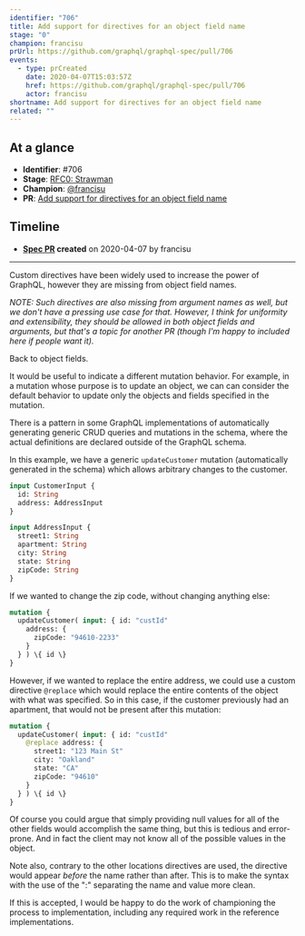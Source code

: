```yaml
---
identifier: "706"
title: Add support for directives for an object field name
stage: "0"
champion: francisu
prUrl: https://github.com/graphql/graphql-spec/pull/706
events:
  - type: prCreated
    date: 2020-04-07T15:03:57Z
    href: https://github.com/graphql/graphql-spec/pull/706
    actor: francisu
shortname: Add support for directives for an object field name
related: ""
---
```


## At a glance

- **Identifier**: #706
- **Stage**: [RFC0: Strawman](https://github.com/graphql/graphql-spec/blob/main/CONTRIBUTING.md#stage-0-strawman)
- **Champion**: [@francisu](https://github.com/francisu)
- **PR**: [Add support for directives for an object field name](https://github.com/graphql/graphql-spec/pull/706)

<!-- BEGIN_CUSTOM_TEXT -->



<!-- END_CUSTOM_TEXT -->

## Timeline

- **[Spec PR](https://github.com/graphql/graphql-spec/pull/706) created** on 2020-04-07 by francisu

<!-- VERBATIM -->

---

Custom directives have been widely used to increase the power of GraphQL, however they are missing from object field names.

_NOTE: Such directives are also missing from argument names as well, but we don't have a pressing use case for that. However, I think for uniformity and extensibility, they should be allowed in both object fields and arguments, but that's a topic for another PR (though I'm happy to included here if people want it)._

Back to object fields.

It would be useful to indicate a different mutation behavior. For example, in a mutation whose purpose is to update an object, we can can consider the default behavior to update only the objects and fields specified in the mutation.

There is a pattern in some GraphQL implementations of automatically generating generic CRUD queries and mutations in the schema, where the actual definitions are declared outside of the GraphQL schema. 

In this example, we have a generic `updateCustomer` mutation (automatically generated in the schema) which allows arbitrary changes to the customer. 

```graphql
input CustomerInput {
  id: String
  address: AddressInput
}

input AddressInput {
  street1: String
  apartment: String
  city: String
  state: String
  zipCode: String
}

```

If we wanted to change the zip code, without changing anything else:

```graphql
mutation { 
  updateCustomer( input: { id: "custId"
    address: { 
      zipCode: "94610-2233" 
    } 
  } ) \{ id \}
}
```

However, if we wanted to replace the entire address, we could use a custom directive `@replace` which would replace the entire contents of the object with what was specified. So in this case, if the customer previously had an apartment, that would not be present after this mutation:

```graphql
mutation { 
  updateCustomer( input: { id: "custId"
    @replace address: { 
      street1: "123 Main St"
      city: "Oakland"
      state: "CA"
      zipCode: "94610"
    } 
  } ) \{ id \}
}
```

Of course you could argue that simply providing null values for all of the other fields would accomplish the same thing, but this is tedious and error-prone. And in fact the client may not know all of the possible values in the object.

Note also, contrary to the other locations directives are used, the directive would appear _before_ the name rather than after. This is to make the syntax with the use of the ":" separating the name and value more clean.

If this is accepted, I would be happy to do the work of championing the process to implementation, including any required work in the reference implementations.
